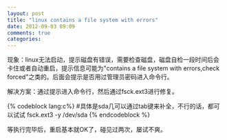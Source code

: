 ```yaml
---
layout: post
title: "linux contains a file system with errors"
date: 2012-09-03 09:09
comments: true
categories: 
---
```


现象：linux无法启动，提示磁盘有错误，需要检查磁盘，磁盘自检一段时间后会卡住或者自动重启，提示信息可能为"contains a file system with errors,check forced"之类的。后面会提示是否用过管理员密码进入命令行。

解决方案：通过提示进入命令行，然后通过fsck.ext3进行修复。

{% codeblock lang:c%}
#具体是sda几可以通过tab键来补全，不行的话，都可以试试
fsck.ext3 -y /dev/sda
{% endcodeblock %}

等执行完毕后，重启基本就OK了，碰见过两次，屡试不爽。